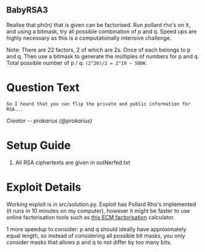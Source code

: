 BabyRSA3
---------

Realise that phi(n) that is given can be factorised. Run pollard rho's on it, and using
a bitmask, try all possible combination of p and q. Speed ups are highly necessary as
this is a computationally intensive challenge.

Note: There are 22 factors, 2 of which are 2s. Once of each belongs to p and q. Then
use a bitmask to generate the multiples of numbers for p and q. Total possible number
of p / q: `(2^20)/2 = 2^19 ~ 500K`.

# Question Text

```
So I heard that you can flip the private and public information for RSA...
```

*Creator -- prokarius (@prokarius)*

# Setup Guide

1. All RSA ciphertexts are given in outNerfed.txt

# Exploit Details

Working exploit is in src/solution.py.
Exploit has Pollard Rho's implemented (it runs in 10 minutes on my computer),
however it might be faster to use online factorisation tools such as
[this ECM factorisation][ECM] calculator.

1 more speedup to consider:
p and q should ideally have approximately equal length, so
instead of considering all possible bit masks, you only consider masks that
allows p and q to not differ by too many bits.

[ECM]: https://www.alpertron.com.ar/ECM.HTM
